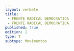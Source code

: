 ```yaml
---
layout: verbete
title:
 - FRENTE RADICAL DEMOCRATICA
 - FRENTE RADICAL DEMOCRÁTICA
published: true
edition: 1  
type: T
subtype: Movimentos
---
```


